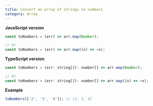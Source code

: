 ```yaml
---
title: Convert an array of strings to numbers
category: Array
---
```


**JavaScript version**

```js
const toNumbers = (arr) => arr.map(Number);

// Or
const toNumbers = (arr) => arr.map((x) => +x);
```

**TypeScript version**

```js
const toNumbers = (arr: string[]): number[] => arr.map(Number);

// Or
const toNumbers = (arr: string[]): number[] => arr.map((x) => +x);
```

**Example**

```js
toNumbers(['2', '3', '4']); // [2, 3, 4]
```